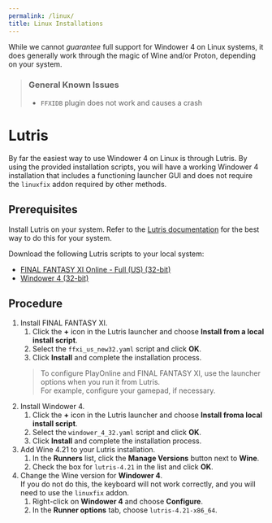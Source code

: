 ```yaml
---
permalink: /linux/
title: Linux Installations
---
```


While we cannot *guarantee* full support for Windower 4 on Linux systems, it does generally work through the magic of Wine and/or Proton, depending on your system.

> ### General Known Issues
> - `FFXIDB` plugin does not work and causes a crash

# Lutris
By far the easiest way to use Windower 4 on Linux is through Lutris. By using the provided installation scripts, you will have a working Windower 4 installation that includes a functioning launcher GUI and does not require the `linuxfix` addon required by other methods.

## Prerequisites
Install Lutris on your system. Refer to the [Lutris documentation](https://lutris.net/downloads) for the best way to do this for your system.

Download the following Lutris scripts to your local system:
- [FINAL FANTASY XI Online - Full (US) (32-bit)](https://cdn.discordapp.com/attachments/1003467859260870676/1028065002000756886/ffxi_us_new32.yaml)
- [Windower 4 (32-bit)](https://cdn.discordapp.com/attachments/1003467859260870676/1028065001648431144/windower_4_32.yaml)

## Procedure
1. Install FINAL FANTASY XI.
   1. Click the **+** icon in the Lutris launcher and choose **Install from a local install script**.
   2. Select the `ffxi_us_new32.yaml` script and click **OK**.
   3. Click **Install** and complete the installation process.
   > To configure PlayOnline and FINAL FANTASY XI, use the launcher options when you run it from Lutris. <br/>For example, configure your gamepad, if necessary.
2. Install Windower 4.
   1. Click the **+** icon in the Lutris launcher and choose **Install froma local install script**.
   2. Select the `windower_4_32.yaml` script and click **OK**.
   3. Click **Install** and complete the installation process.
3. Add Wine 4.21 to your Lutris installation.
   1. In the **Runners** list, click the **Manage Versions** button next to **Wine**.
   2. Check the box for `lutris-4.21` in the list and click **OK**.
4. Change the Wine version for **Windower 4**.<br/>If you do not do this, the keyboard will not work correctly, and you will need to use the `linuxfix` addon.
   1. Right-click on **Windower 4** and choose **Configure**.
   2. In the **Runner options** tab, choose `lutris-4.21-x86_64`.
